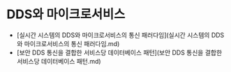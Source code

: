 # DDS와 마이크로서비스



- [실시간 시스템의 DDS와 마이크로서비스의 통신 패러다임](실시간 시스템의 DDS와 마이크로서비스의 통신 패러다임.md)
- [보안 DDS 통신을 결합한 서비스당 데이터베이스 패턴](보안 DDS 통신을 결합한 서비스당 데이터베이스 패턴.md)
